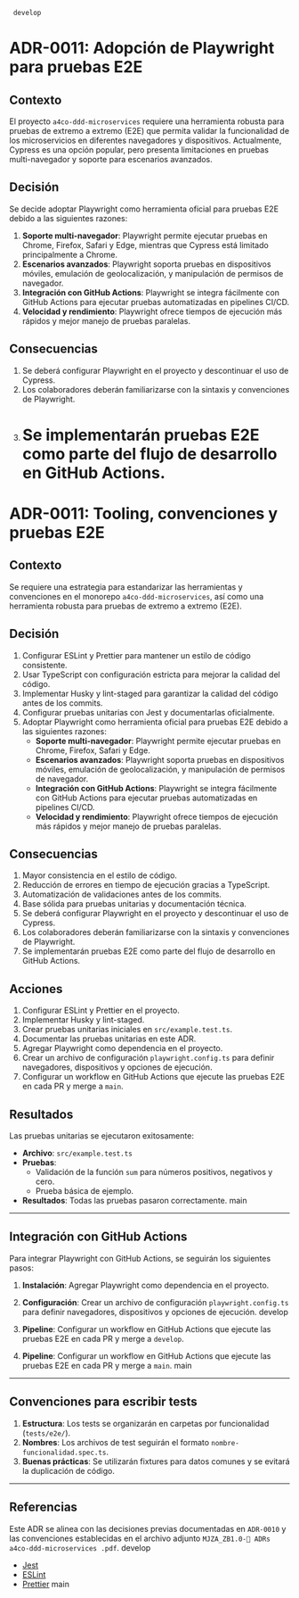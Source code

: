      develop

# ADR-0011: Adopción de Playwright para pruebas E2E

## Contexto

El proyecto `a4co-ddd-microservices` requiere una herramienta robusta para pruebas de extremo a extremo (E2E) que permita validar la funcionalidad de los microservicios en diferentes navegadores y dispositivos. Actualmente, Cypress es una opción popular, pero presenta limitaciones en pruebas multi-navegador y soporte para escenarios avanzados.

## Decisión

Se decide adoptar Playwright como herramienta oficial para pruebas E2E debido a las siguientes razones:

1. **Soporte multi-navegador**: Playwright permite ejecutar pruebas en Chrome, Firefox, Safari y Edge, mientras que Cypress está limitado principalmente a Chrome.
2. **Escenarios avanzados**: Playwright soporta pruebas en dispositivos móviles, emulación de geolocalización, y manipulación de permisos de navegador.
3. **Integración con GitHub Actions**: Playwright se integra fácilmente con GitHub Actions para ejecutar pruebas automatizadas en pipelines CI/CD.
4. **Velocidad y rendimiento**: Playwright ofrece tiempos de ejecución más rápidos y mejor manejo de pruebas paralelas.

## Consecuencias

1. Se deberá configurar Playwright en el proyecto y descontinuar el uso de Cypress.
2. Los colaboradores deberán familiarizarse con la sintaxis y convenciones de Playwright.
3. # Se implementarán pruebas E2E como parte del flujo de desarrollo en GitHub Actions.

# ADR-0011: Tooling, convenciones y pruebas E2E

## Contexto

Se requiere una estrategia para estandarizar las herramientas y convenciones en el monorepo `a4co-ddd-microservices`, así como una herramienta robusta para pruebas de extremo a extremo (E2E).

## Decisión

1. Configurar ESLint y Prettier para mantener un estilo de código consistente.
2. Usar TypeScript con configuración estricta para mejorar la calidad del código.
3. Implementar Husky y lint-staged para garantizar la calidad del código antes de los commits.
4. Configurar pruebas unitarias con Jest y documentarlas oficialmente.
5. Adoptar Playwright como herramienta oficial para pruebas E2E debido a las siguientes razones:
   - **Soporte multi-navegador**: Playwright permite ejecutar pruebas en Chrome, Firefox, Safari y Edge.
   - **Escenarios avanzados**: Playwright soporta pruebas en dispositivos móviles, emulación de geolocalización, y manipulación de permisos de navegador.
   - **Integración con GitHub Actions**: Playwright se integra fácilmente con GitHub Actions para ejecutar pruebas automatizadas en pipelines CI/CD.
   - **Velocidad y rendimiento**: Playwright ofrece tiempos de ejecución más rápidos y mejor manejo de pruebas paralelas.

## Consecuencias

1. Mayor consistencia en el estilo de código.
2. Reducción de errores en tiempo de ejecución gracias a TypeScript.
3. Automatización de validaciones antes de los commits.
4. Base sólida para pruebas unitarias y documentación técnica.
5. Se deberá configurar Playwright en el proyecto y descontinuar el uso de Cypress.
6. Los colaboradores deberán familiarizarse con la sintaxis y convenciones de Playwright.
7. Se implementarán pruebas E2E como parte del flujo de desarrollo en GitHub Actions.

## Acciones

1. Configurar ESLint y Prettier en el proyecto.
2. Implementar Husky y lint-staged.
3. Crear pruebas unitarias iniciales en `src/example.test.ts`.
4. Documentar las pruebas unitarias en este ADR.
5. Agregar Playwright como dependencia en el proyecto.
6. Crear un archivo de configuración `playwright.config.ts` para definir navegadores, dispositivos y opciones de ejecución.
7. Configurar un workflow en GitHub Actions que ejecute las pruebas E2E en cada PR y merge a `main`.

## Resultados

Las pruebas unitarias se ejecutaron exitosamente:

- **Archivo**: `src/example.test.ts`
- **Pruebas**:
  - Validación de la función `sum` para números positivos, negativos y cero.
  - Prueba básica de ejemplo.
- **Resultados**: Todas las pruebas pasaron correctamente.
  main

---

## Integración con GitHub Actions

Para integrar Playwright con GitHub Actions, se seguirán los siguientes pasos:

1. **Instalación**: Agregar Playwright como dependencia en el proyecto.
2. **Configuración**: Crear un archivo de configuración `playwright.config.ts` para definir navegadores, dispositivos y opciones de ejecución.
   develop
3. **Pipeline**: Configurar un workflow en GitHub Actions que ejecute las pruebas E2E en cada PR y merge a `develop`.

4. **Pipeline**: Configurar un workflow en GitHub Actions que ejecute las pruebas E2E en cada PR y merge a `main`.
   main

---

## Convenciones para escribir tests

1. **Estructura**: Los tests se organizarán en carpetas por funcionalidad (`tests/e2e/`).
2. **Nombres**: Los archivos de test seguirán el formato `nombre-funcionalidad.spec.ts`.
3. **Buenas prácticas**: Se utilizarán fixtures para datos comunes y se evitará la duplicación de código.

---

## Referencias

Este ADR se alinea con las decisiones previas documentadas en `ADR-0010` y las convenciones establecidas en el archivo adjunto `MJZA_ZB1.0-🔖 ADRs a4co-ddd-microservices .pdf`.
develop

- [Jest](https://jestjs.io/)
- [ESLint](https://eslint.org/)
- [Prettier](https://prettier.io/)
  main
